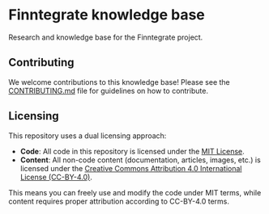 # Finntegrate knowledge base

Research and knowledge base for the Finntegrate project.

## Contributing

We welcome contributions to this knowledge base! Please see the [CONTRIBUTING.md](CONTRIBUTING.md) file for guidelines on how to contribute.

## Licensing

This repository uses a dual licensing approach:

- **Code**: All code in this repository is licensed under the [MIT License](LICENSE).
- **Content**: All non-code content (documentation, articles, images, etc.) is licensed under the [Creative Commons Attribution 4.0 International License (CC-BY-4.0)](LICENSE-content).

This means you can freely use and modify the code under MIT terms, while content requires proper attribution according to CC-BY-4.0 terms.
